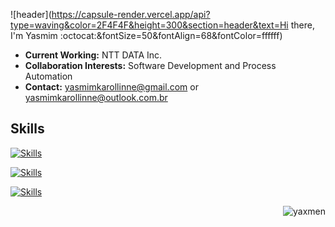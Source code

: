 ![header](https://capsule-render.vercel.app/api?type=waving&color=2F4F4F&height=300&section=header&text=Hi there, I'm Yasmim :octocat:&fontSize=50&fontAlign=68&fontColor=ffffff)

- **Current Working:** NTT DATA Inc. 
- **Collaboration Interests:** Software Development and Process Automation
- **Contact:** yasmimkarollinne@gmail.com or yasmimkarollinne@outlook.com.br 

<h2 align="left">Skills</h2>

[![Skills](https://devicons.dev.br/icons?icon=Azure,AWS,VSCode,Eclipse,Selenium,Python,Powershell,Java,HTML,Bash,CS&size=48&theme=dark)](https://devicons.dev.br/)

[![Skills](https://devicons.dev.br/icons?icon=Ansible,FastAPI,Docker,PostgreSQL,MySQL,Linux,Regex,Grafana&size=48&theme=dark)](https://devicons.dev.br/)

[![Skills](https://devicons.dev.br/icons?icon=Github,Git,Firebase,Photoshop&size=48&theme=dark)](https://devicons.dev.br/)

<img align="right" src="https://github-readme-stats.vercel.app/api/top-langs?username=yaxmen&show_icons=true&locale=en&layout=compact&theme=dark" alt="yaxmen" />